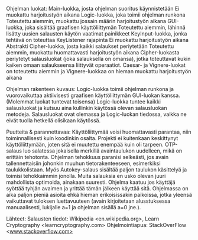 Ohjelman luokat:
	Main-luokka, josta ohjelman suoritus käynnistetään
		Ei muokattu harjoitustyön aikana
	Logic-luokka, joka toimii ohjelman runkona
		Toteutettu aiemmin, muokattu jossain määrin harjoitustyön aikana
	GUI-luokka, joka sisältää graafisen käyttöliittymän
		Toteutettu aiemmin, lähinnä lisätty uusien salausten käytön vaatimat painikkeet
	KeyInput-luokka, jonka tehtävä on toteuttaa KeyListener rajapinta
		Ei muokattu harjoitustyön aikana
	Abstrakti Cipher-luokka, josta kaikki salaukset periytetään
		Toteutettu aiemmin, muokattu huomattavasti harjoitustyön aikana
	Cipher-luokasta periytetyt salausluokat (joka salauksella on omansa), jotka toteuttavat kukin kaiken omaan salaukseensa liittyvät operaatiot.
		Caesar- ja Vignere-luokat on toteutettu aiemmin ja Vignere-luokkaa on hieman muokattu harjoitustyön aikana

Ohjelman rakenteen kuvaus:
	Logic-luokka toimii ohjelman runkona ja vuorovaikuttaa aktiivisesti graafisen käyttöliittymän GUI-luokan kanssa. (Molemmat luokat tuntevat toisensa)
	Logic-luokka tuntee kaikki salausluokat ja kutsuu aina kullinkin käytössä olevan salausluokan metodeja. Salausluokat ovat olemassa ja Logic-luokan tiedossa, vaikka ne eivät tuolla hetkellä olisikaan käytössä.

Puutteita & parannettavaa:
	Käyttöliittymää voisi huomattavasti parantaa, niin toiminnallisesti kuin koodinkin osalta. Projekti ei kuitenkaan keskittynyt käyttöliittymään, joten sitä ei muutettu enempää kuin oli tarpeen.
	OTP-salaus luo salatessa jokaisella merkillä avaintaulukon uudelleen, mikä on erittäin tehotonta. Ohjelman tehokkuus paranisi selkeästi, jos avain tallennettaisiin johonkin muuhun tietorakenteeseen, esimerkiksi taulukkolistaan. Myös Autokey-salaus sisältää paljon taulukon käsittelyä ja toimisi tehokkaimmin jonolla. Muita salauksia en usko olevan juuri mahdollista optimoida, ainakaan suuresti.
	Ohjelma kaatuu jos käyttäjä syöttää tyhjän avaimen ja yrittää tämän jälkeen käyttää sitä.
	Ohjelmassa on aika paljon pieniä asioita ehkä hieman erikoisissakin paikoissa, jotka yleensä vaikuttavat tuloksen luettavuuteen (avain kirjoitetaan alusstuksessa manuaalisesti, lukijalle a=1 ja ohjelman sisällä a=0 jne.).

Lähteet:
Salausten tiedot: Wikipedia <en.wikipedia.org>, Learn Cryptography <learncryptography.com>
Ohjelmointiapua: StackOverFlow <www.stackoverflow.com>
